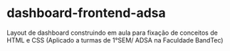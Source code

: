 # dashboard-frontend-adsa
Layout de dashboard construindo em aula para fixação de conceitos de HTML e CSS (Aplicado a turmas de 1°SEM/ ADSA na Faculdade BandTec)
